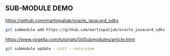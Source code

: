 
## SUB-MODULE DEMO


https://github.com/martinpaljak/oracle_javacard_sdks

```bash
git submodule add https://github.com/martinpaljak/oracle_javacard_sdks sdks
```


https://www.vogella.com/tutorials/GitSubmodules/article.html

```bash
git submodule update --init --recursive
```
